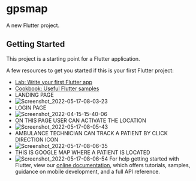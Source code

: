 # gpsmap

A new Flutter project.

## Getting Started

This project is a starting point for a Flutter application.

A few resources to get you started if this is your first Flutter project:

- [Lab: Write your first Flutter app](https://flutter.dev/docs/get-started/codelab)
- [Cookbook: Useful Flutter samples](https://flutter.dev/docs/cookbook)
- LANDING PAGE
- ![Screenshot_2022-05-17-08-03-23](https://user-images.githubusercontent.com/98219369/168743908-a26f72ee-820e-402d-bb29-66d4eb9dadc7.png)
- LOGIN PAGE
- ![Screenshot_2022-04-15-15-40-06](https://user-images.githubusercontent.com/98219369/168744475-4aefd8e6-87d2-4800-97c2-ba7a141db474.png)
- ON THIS PAGE USER CAN ACTIVATE THE LOCATION
- ![Screenshot_2022-05-17-08-05-43](https://user-images.githubusercontent.com/98219369/168743921-27c577f3-29d7-4868-9d5b-3ec037c7f0d7.png)
- AMBULANCE TECHNICIAN CAN TRACK A PATIENT BY CLICK DIRECTION ICON
- ![Screenshot_2022-05-17-08-06-35](https://user-images.githubusercontent.com/98219369/168743932-3dfcf8a4-6926-43d6-b8ea-1f4c61cbd21c.png)
- THIS IS GOOGLE MAP WHERE A PATIENT IS LOCATED
- ![Screenshot_2022-05-17-08-06-54](https://user-images.githubusercontent.com/98219369/168743940-78c18fda-592e-4fd6-9e15-d0166d55e8bf.png)
For help getting started with Flutter, view our
[online documentation](https://flutter.dev/docs), which offers tutorials,
samples, guidance on mobile development, and a full API reference.

